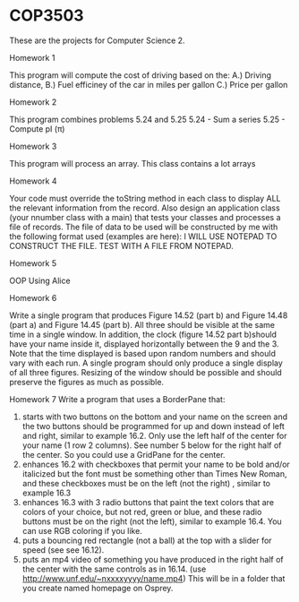 # COP3503
These are the projects for Computer Science 2.

Homework 1

This program will compute the cost of driving based on the:
   A.) Driving distance,
   B.) Fuel efficiney of the car in miles per gallon
   C.) Price per gallon
   
Homework 2

This program combines problems 5.24 and 5.25
   5.24 - Sum a series
   5.25 - Compute pI (π)
   
Homework 3

This program will process an array. This class contains a lot arrays

Homework 4

Your code must override the toString method in each class to display ALL the relevant information from the record.
Also design an application class (your nnumber class with a main)  that tests your classes and processes a file of records.
The file of data to be used will be constructed by me with the following format used (examples are here):
I WILL USE NOTEPAD TO CONSTRUCT THE FILE. TEST WITH A FILE FROM NOTEPAD.

Homework 5

OOP Using Alice

Homework 6

 Write a single program that produces Figure 14.52 (part b)  and
        Figure 14.48  (part a)  and Figure 14.45 (part b).  All three should be visible at
        the same time in a single window.
        In addition, the clock (figure 14.52 part b)should have your name inside it, displayed
        horizontally
        between the 9 and the 3.  Note that the time displayed is based upon random numbers and
        should vary with each run.
        A single program should only produce a single display of all three figures. Resizing of the
        window should be
        possible and should preserve the figures as much as possible.
        
Homework 7
Write a program that uses a BorderPane that:
1. starts with two buttons on the bottom and your name on the screen and the two buttons should be programmed for up and down
instead of left and right, similar to example 16.2. Only use the left half of the center for your name (1 row 2 columns). See number 5
below for the right half of the center. So you could use a GridPane for the center.
2. enhances 16.2 with checkboxes that permit your name to be bold and/or italicized but the font must be  something other
than Times New Roman, and these checkboxes must be on the left (not the right) , similar to example 16.3
3. enhances 16.3 with  3 radio buttons that paint the text colors that are colors of your choice, but not red, green or blue,
and these radio buttons must be on the right (not the left), similar to example 16.4. You can use RGB coloring if you like.
4. puts a bouncing red rectangle (not a ball)  at the top  with a slider for speed (see see 16.12).
5. puts an mp4 video of something you have produced in the right half of the center with the same controls as in 16.14.
(use http://www.unf.edu/~nxxxxyyyy/name.mp4)
This will be in a folder that you create named homepage on Osprey.
